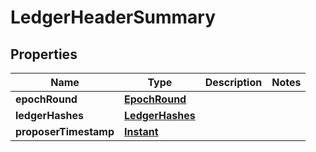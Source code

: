 

# LedgerHeaderSummary


## Properties

| Name | Type | Description | Notes |
|------------ | ------------- | ------------- | -------------|
|**epochRound** | [**EpochRound**](EpochRound.md) |  |  |
|**ledgerHashes** | [**LedgerHashes**](LedgerHashes.md) |  |  |
|**proposerTimestamp** | [**Instant**](Instant.md) |  |  |



